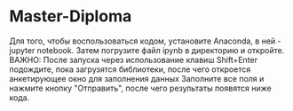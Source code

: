# Master-Diploma
Для того, чтобы воспользоваться кодом, установите Anaconda,  в ней -  jupyter notebook. Затем погрузите файл ipynb в директорию и откройте. 
ВАЖНО:
После запуска через использование клавиш Shift+Enter подождите, пока загрузятся библиотеки, после чего откроется анкетирующее окно для заполнения данных
Заполните все поля и нажмите кнопку "Отправить", после чего результаты появятся ниже кода. 
